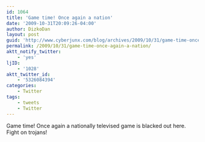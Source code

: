 ```yaml
---
id: 1064
title: 'Game time! Once again a nation'
date: '2009-10-31T20:09:26-04:00'
author: DizkoDan
layout: post
guid: 'http://www.cyberjunx.com/blog/archives/2009/10/31/game-time-once-again-a-nation/'
permalink: /2009/10/31/game-time-once-again-a-nation/
aktt_notify_twitter:
    - 'yes'
ljID:
    - '1028'
aktt_twitter_id:
    - '5326084394'
categories:
    - Twitter
tags:
    - tweets
    - Twitter
---
```


Game time! Once again a nationally televised game is blacked out here. Fight on trojans!